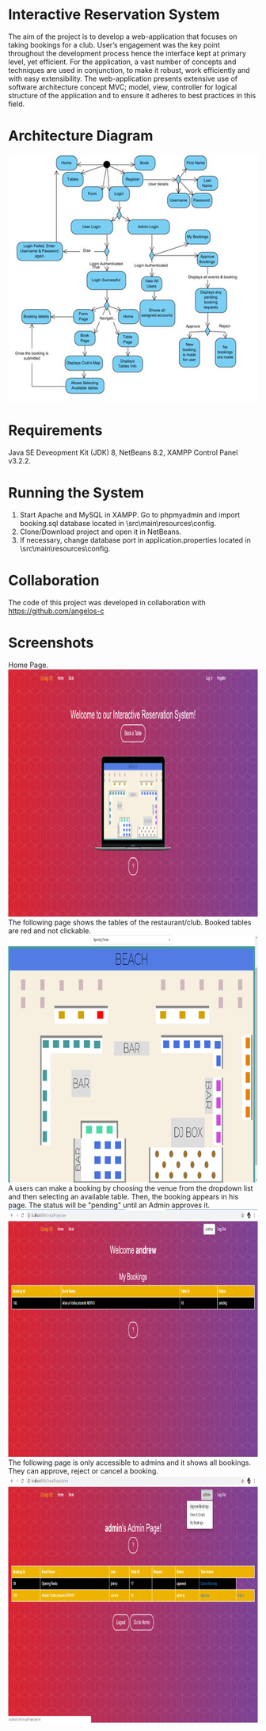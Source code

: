 # Interactive Reservation System 
The aim of the project is to develop a web-application that focuses on taking bookings for a club. User’s engagement was the key point throughout the development process hence the interface kept at primary level, yet efficient. For the application, a vast number of concepts and techniques are used in conjunction, to make it robust, work efficiently and with easy extensibility. The web-application presents extensive use of software architecture concept MVC; model, view, controller for logical structure of the application and to ensure it adheres to best practices in this field.

# Architecture Diagram
<img src="/figures/activity_diagram.jpg" height="500" width="650">


# Requirements
Java SE Deveopment Kit (JDK) 8,
NetBeans 8.2,
XAMPP Control Panel v3.2.2.

# Running the System
1. Start Apache and MySQL in XAMPP. Go to phpmyadmin and import booking.sql database located in \src\main\resources\config.
2. Clone/Download project and open it in NetBeans.
3. If necessary, change database port in application.properties located in \src\main\resources\config.

# Collaboration
The code of this project was developed in collaboration with https://github.com/angelos-c

# Screenshots

Home Page. <img src="/figures/home.png" height="500" width="900">    The following page shows the tables of the restaurant/club. Booked tables are red and not clickable. <img src="/figures/booking_map.png" height="500" width="900">
   A users can make a booking by choosing the venue from the dropdown list and then selecting an available table. Then, the booking appears in his page. The status will be "pending" until an Admin approves it. <img src="/figures/user_booking.png" height="500" width="900">    The following page is only accessible to admins and it shows all bookings. They can approve, reject or cancel a booking. <img src="/figures/admin_booking_approval.png" height="500" width="900"> 
